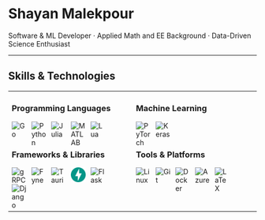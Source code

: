 # Shayan Malekpour

Software & ML Developer · Applied Math and EE Background · Data-Driven Science Enthusiast

---

## Skills & Technologies

<table>
<tr>
<td width="50%" valign="top">

### Programming Languages  
<img align="left" alt="Go" width="30px" style="padding-right:10px;" src="https://cdn.jsdelivr.net/gh/devicons/devicon/icons/go/go-original.svg" />
<img align="left" alt="Python" width="30px" style="padding-right:10px;" src="https://cdn.jsdelivr.net/gh/devicons/devicon/icons/python/python-original.svg" />
<img align="left" alt="Julia" width="30px" style="padding-right:10px;" src="https://cdn.jsdelivr.net/gh/devicons/devicon/icons/julia/julia-original.svg" />
<img align="left" alt="MATLAB" width="30px" style="padding-right:10px;" src="https://cdn.jsdelivr.net/gh/devicons/devicon/icons/matlab/matlab-original.svg" />
<img align="left" alt="Lua" width="30px" style="padding-right:10px;" src="https://cdn.jsdelivr.net/gh/devicons/devicon/icons/lua/lua-original.svg" />
<br><br>

### Frameworks & Libraries  
<img align="left" alt="gRPC" width="30px" style="padding-right:10px;" src="https://cdn.jsdelivr.net/gh/devicons/devicon@latest/icons/grpc/grpc-original.svg" />
<img align="left" alt="Fyne" width="30px" style="padding-right:10px;" src="https://fyne.io/img/transparent.png" />
<img align="left" alt="Tauri" width="30px" style="padding-right:10px;" src="https://cdn.jsdelivr.net/gh/devicons/devicon@latest/icons/tauri/tauri-original-wordmark.svg" />
<img align="left" alt="FastAPI" width="30px" style="padding-right:10px;" src="https://raw.githubusercontent.com/devicons/devicon/master/icons/fastapi/fastapi-original.svg" />
<img align="left" alt="Flask" width="30px" style="padding-right:10px;" src="https://cdn.jsdelivr.net/gh/devicons/devicon/icons/flask/flask-original.svg" />
<img align="left" alt="Django" width="30px" style="padding-right:10px;" src="https://cdn.jsdelivr.net/gh/devicons/devicon/icons/django/django-plain.svg" />
<br><br>

</td>
<td width="50%" valign="top">

### Machine Learning
<img align="left" alt="PyTorch" width="30px" style="padding-right:10px;" src="https://cdn.jsdelivr.net/gh/devicons/devicon/icons/pytorch/pytorch-original.svg" />
<img align="left" alt="Keras" width="30px" style="padding-right:10px;" src="https://cdn.jsdelivr.net/gh/devicons/devicon/icons/keras/keras-original.svg" />
<br><br>

### Tools & Platforms  
<img align="left" alt="Linux" width="30px" style="padding-right:10px;" src="https://cdn.jsdelivr.net/gh/devicons/devicon/icons/linux/linux-original.svg" />
<img align="left" alt="Git" width="30px" style="padding-right:10px;" src="https://cdn.jsdelivr.net/gh/devicons/devicon/icons/git/git-original.svg" />
<img align="left" alt="Docker" width="30px" style="padding-right:10px;" src="https://cdn.jsdelivr.net/gh/devicons/devicon/icons/docker/docker-original.svg" />
<img align="left" alt="Azure" width="30px" style="padding-right:10px;" src="https://cdn.jsdelivr.net/gh/devicons/devicon/icons/azure/azure-original.svg" />
<img align="left" alt="LaTeX" width="30px" style="padding-right:10px;" src="https://upload.wikimedia.org/wikipedia/commons/9/92/LaTeX_logo.svg" />
<br><br>

</td>
</tr>
</table>
